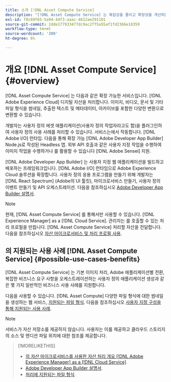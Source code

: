 ```yaml
---
title: 소개 [!DNL Asset Compute Service]
description: "[!DNL Asset Compute Service] 는 복잡성을 줄이고 확장성을 개선하는 클라우드 기반 에셋 처리 서비스입니다."
exl-id: f8c89f65-5a94-44f3-aaac-4612ae291101
source-git-commit: 2dde177933477dc9ac2ff5a55af1fd2366e18359
workflow-type: tm+mt
source-wordcount: '309'
ht-degree: 6%

---
```


# 개요 [!DNL Asset Compute Service] {#overview}

[!DNL Asset Compute Service] 는 다음과 같은 확장 가능한 서비스입니다. [!DNL Adobe Experience Cloud] 디지털 자산을 처리합니다. 이미지, 비디오, 문서 및 기타 파일 형식을 썸네일, 추출한 텍스트 및 메타데이터, 아카이브를 포함한 다양한 변환으로 변환할 수 있습니다.

개발자는 사용자 정의 에셋 애플리케이션(사용자 정의 작업자라고도 함)을 플러그인하여 사용자 정의 사용 사례를 처리할 수 있습니다. 서비스는에서 작동합니다. [!DNL Adobe I/O] 런타임. 다음을 통해 확장 가능 [!DNL Adobe Developer App Builder] Node.js로 작성된 Headless 앱. 외부 API 호출과 같은 사용자 지정 작업을 수행하여 이미지 작업을 수행하거나 를 활용할 수 있습니다 [!DNL Adobe Sensei] 지원.

[!DNL Adobe Developer App Builder] 는 사용자 지정 웹 애플리케이션을 빌드하고 배포하는 프레임워크입니다. [!DNL Adobe I/O] 런타임으로 Adobe Experience Cloud 솔루션을 확장합니다. 사용자 정의 응용 프로그램을 만들기 위해 개발자는 [!DNL React Spectrum] (Adobe의 UI 툴킷), 마이크로서비스 만들기, 사용자 정의 이벤트 만들기 및 API 오케스트레이션. 다음을 참조하십시오 [Adobe Developer App Builder 설명서](https://developer.adobe.com/app-builder/docs/overview/).

>[!NOTE]
>
>현재, [!DNL Asset Compute Service] 를 통해서만 사용할 수 있습니다. [!DNL Experience Manager] as a [!DNL Cloud Service]. 관리자는 를 호출할 수 있는 처리 프로필을 만듭니다. [!DNL Asset Compute Service] 처리할 자산을 전달합니다. 다음을 참조하십시오 [자산 마이크로서비스 및 처리 프로필 사용](https://experienceleague.adobe.com/docs/experience-manager-cloud-service/assets/manage/asset-microservices-configure-and-use.html).

## 의 지원되는 사용 사례 [!DNL Asset Compute Service] {#possible-use-cases-benefits}

[!DNL Asset Compute Service] 는 기본 이미지 처리, Adobe 애플리케이션별 전환, 복잡한 비즈니스 요구 사항을 오케스트레이션하는 사용자 정의 애플리케이션 생성과 같은 몇 가지 일반적인 비즈니스 사용 사례를 지원합니다.

다음을 사용할 수 있습니다. [!DNL Asset Compute] 다양한 파일 형식에 대한 썸네일을 생성하는 웹 서비스, [지원되는 파일 형식](https://experienceleague.adobe.com/docs/experience-manager-cloud-service/assets/file-format-support.html). 다음을 참조하십시오 [사용자 지정 구성을 통해 지원되는 사용 사례](https://experienceleague.adobe.com/docs/experience-manager-cloud-service/assets/manage/asset-microservices-configure-and-use.html).

>[!NOTE]
>
>서비스가 자산 저장소를 제공하지 않습니다. 사용자는 이를 제공하고 클라우드 스토리지의 소스 및 렌디션 파일 위치에 대한 참조를 제공합니다.

<!-- TBD: Should this be mentioned in the docs?

|Asset Compute Service does not do this|Expectations from implementing client|
|---|---|
| Binary uploads or API-based asset ingestion. | Use other methods to ingest assets. |
| Store binaries or any persisted data across processing requests.| Each request is independent so treat it as a standalone request by sharing binary and processing instructions. |
| Store any configurations such as processing rules or settings for a user or an organization's account. | Add processing request to each request/instruction. |
| Direct event handling of asset creation events from storage systems and processing completed notifications, and errors. | Use [!DNL Adobe I/O] Events and other methods. |

-->

>[!MORELIKETHIS]
>
>* [의 자산 마이크로서비스를 사용한 자산 처리 개요 [!DNL Adobe Experience Manager] as a [!DNL Cloud Service]](https://experienceleague.adobe.com/docs/experience-manager-cloud-service/assets/asset-microservices-overview.html).
>* [Adobe Developer App Builder 설명서](https://developer.adobe.com/app-builder/docs/overview).
>* [처리에 지원되는 파일 형식](https://experienceleague.adobe.com/docs/experience-manager-cloud-service/assets/file-format-support.html).


<!-- **TBD:**
* Clarify the service can only be used within AEM as Cloud Service. The docs provided as context for custom application developers. Not to be used as a standalone service.
  ** and API as that plays a role in custom applications (accepting standard params, invoking Nui itself in the future, etc. (this is an outlook))

* link to aem as cloud service docs on asset ingestion and customization with processing profiles.
-->
